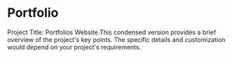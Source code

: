 # Portfolio
Project Title: Portfolios Website.This condensed version provides a brief overview of the project's key points. The specific details and customization would depend on your project's requirements.
